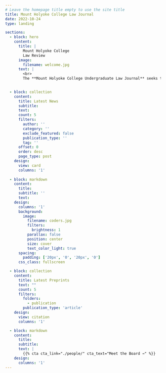 ```yaml
---
# Leave the homepage title empty to use the site title
title: Mount Holyoke College Law Journal
date: 2022-10-24
type: landing

sections:
  - block: hero
    content:
      title: |
        Mount Holyoke College 
        Law Review
      image:
        filename: welcome.jpg
      text: |
        <br>
        The **Mount Holyoke College Undergraduate Law Journal** seeks to elevate the voices of Mount Holyoke College students in the field of legal scholarship.

  
  - block: collection
    content:
      title: Latest News
      subtitle:
      text:
      count: 5
      filters:
        author: ''
        category: ''
        exclude_featured: false
        publication_type: ''
        tag: ''
      offset: 0
      order: desc
      page_type: post
    design:
      view: card
      columns: '1'
  
  - block: markdown
    content:
      title:
      subtitle: ''
      text:
    design:
      columns: '1'
      background:
        image: 
          filename: coders.jpg
          filters:
            brightness: 1
          parallax: false
          position: center
          size: cover
          text_color_light: true
      spacing:
        padding: ['20px', '0', '20px', '0']
      css_class: fullscreen

  - block: collection
    content:
      title: Latest Preprints
      text: ""
      count: 5
      filters:
        folders:
          - publication
        publication_type: 'article'
    design:
      view: citation
      columns: '1'

  - block: markdown
    content:
      title:
      subtitle:
      text: |
        {{% cta cta_link="./people/" cta_text="Meet the Board →" %}}
    design:
      columns: '1'
---
```

